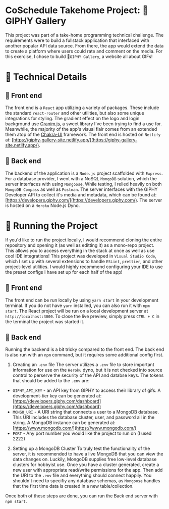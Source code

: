 # CoSchedule Takehome Project: 🎥 GIPHY Gallery
 
This project was part of a take-home programming technical challenge. The requirements were to build a fullstack application that interfaced with another popular API data source. From there, the app would extend the data to create a platform where users could rate and comment on the media. For this exercise, I chose to build 🎥`GIPHY Gallery`, a website all about GIFs!

# 🔧 Technical Details
## 🎨 Front end
The front end is a `React` app utilizing a variety of packages. These include the standard `react-router` and other utilities, but also some unique integrations for styling. The gradient effect on the logo and login background use [Granim.js](https://sarcadass.github.io/granim.js/), a sweet library I've been trying to find a use for. Meanwhile, the majority of the app's visual flair comes from an extended them atop of the [Chakra-UI](https://chakra-ui.com/) framework. The front end is hosted on `Netlify` at: [https://giphy-gallery-site.netlify.app/](https://giphy-gallery-site.netlify.app/).

## 📂 Back end
The backend of the application is a `Node.js` project scaffolded with `Express`. For a database provider, I went with a NoSQL `MongoDB` solution, which the server interfaces with using `Mongoose`. While testing, I relied heavily on both `MongoDB Compass` as well as `Postman`. The server interfaces with the GIPHY Developer API to collect it's media and metadata, which can be found at: [https://developers.giphy.com/](https://developers.giphy.com/). The server is hosted on a `Heroku` Node.js Dyno.

# 👟 Running the Project
If you'd like to run the project locally, I would recommend cloning the entire repository and opening it (as well as editting it) as a mono-repo project. This allows you to access everything in the stack at once as well as use cool IDE integrations! This project was developed in `Visual Studio Code`, which I set up with several extensions to handle `ESLint`, `prettier`, and other project-level utilities. I would highly recommend configuring your IDE to use the preset configs I have set up for each half of the app!
## 🎨 Front end
The front end can be run locally by using `yarn start` in your development terminal. If you do not have `yarn` installed, you can also run it with `npm start`. The React project will be run on a local development server at `http://localhost:3000`. To close the live preview, simply press `CTRL + C` in the terminal the project was started it.

## 📂 Back end
Running the backend is a bit tricky compared to the front end. The back end is also run with an `npm` command, but it requires some additional config first.

1. Creating an `.env` file
The server utilizes a `.env` file to store important information for use on the `Heroku` dyno, but it is not checked into source control to perserve the security of the API and databse keys. The tokens that should be added to the `.env` are:
- `GIPHY_API_KEY` - an API key from GIPHY to access their library of gifs. A development-tier key can be generated at: [https://developers.giphy.com/dashboard](https://developers.giphy.com/dashboard)
- `MONGO_URI` - A URI string that connects a user to a MongoDB database. This URI includes the database cluster, user, and password all in the string. A MongoDB instance can be generated at: [https://www.mongodb.com/](https://www.mongodb.com/)
- `PORT` - Any port number you would like the project to run on (I used 2222)

2. Setting up a MongoDB Cluster
To truly test the functionality of the server, it is recommended to have a live MongoDB that you can view the data changes on. Luckily, MongoDB supplies free low-level database clusters for hobbyist use. Once you have a cluster generated, create a new user with appropriate read/write permissions for the app. Then add the URI to the `.env` file and everything should connect happily. You shouldn't need to specifiy any database schemas, as `Mongoose` handles that the first time data is created in a new table/collection. 

Once both of these steps are done, you can run the Back end server with `npm start`.